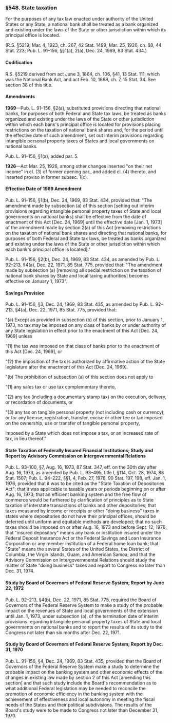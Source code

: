 ### §548. State taxation ###

For the purposes of any tax law enacted under authority of the United States or any State, a national bank shall be treated as a bank organized and existing under the laws of the State or other jurisdiction within which its principal office is located.

(R.S. §5219; Mar. 4, 1923, ch. 267, 42 Stat. 1499; Mar. 25, 1926, ch. 88, 44 Stat. 223; Pub. L. 91–156, §§1(a), 2(a), Dec. 24, 1969, 83 Stat. 434.)

#### Codification ####

R.S. §5219 derived from act June 3, 1864, ch. 106, §41, 13 Stat. 111, which was the National Bank Act, and act Feb. 10, 1868, ch. 7, 15 Stat. 34. See section 38 of this title.

#### Amendments ####

**1969**—Pub. L. 91–156, §2(a), substituted provisions directing that national banks, for purposes of both Federal and State tax laws, be treated as banks organized and existing under the laws of the State or other jurisdiction within which each bank's principal office is located for provisions placing restrictions on the taxation of national bank shares and, for the period until the effective date of such amendment, set out interim provisions regarding intangible personal property taxes of States and local governments on national banks.

Pub. L. 91–156, §1(a), added par. 5.

**1926**—Act Mar. 25, 1926, among other changes inserted "on their net income" in cl. (3) of former opening par., and added cl. (4) thereto, and inserted proviso in former subsec. 1(c).

#### Effective Date of 1969 Amendment ####

Pub. L. 91–156, §1(b), Dec. 24, 1969, 83 Stat. 434, provided that: "The amendment made by subsection (a) of this section [setting out interim provisions regarding intangible personal property taxes of State and local governments on national banks] shall be effective from the date of enactment of this Act [Dec. 24, 1969] until the effective date [Jan. 1, 1973] of the amendment made by section 2(a) of this Act [removing restrictions on the taxation of national bank shares and directing that national banks, for purposes of both Federal and State tax laws, be treated as banks organized and existing under the laws of the State or other jurisdiction within which each bank's principal office is located]."

Pub. L. 91–156, §2(b), Dec. 24, 1969, 83 Stat. 434, as amended by Pub. L. 92–213, §4(a), Dec. 22, 1971, 85 Stat. 775, provided that: "The amendment made by subsection (a) [removing all special restriction on the taxation of national bank shares by State and local taxing authorities] becomes effective on January 1, 1973".

#### Savings Provision ####

Pub. L. 91–156, §3, Dec. 24, 1969, 83 Stat. 435, as amended by Pub. L. 92–213, §4(a), Dec. 22, 1971, 85 Stat. 775, provided that:

"(a) Except as provided in subsection (b) of this section, prior to January 1, 1973, no tax may be imposed on any class of banks by or under authority of any State legislation in effect prior to the enactment of this Act [Dec. 24, 1969] unless

"(1) the tax was imposed on that class of banks prior to the enactment of this Act [Dec. 24, 1969], or

"(2) the imposition of the tax is authorized by affirmative action of the State legislature after the enactment of this Act [Dec. 24, 1969].

"(b) The prohibition of subsection (a) of this section does not apply to

"(1) any sales tax or use tax complementary thereto,

"(2) any tax (including a documentary stamp tax) on the execution, delivery, or recordation of documents, or

"(3) any tax on tangible personal property (not including cash or currency), or for any license, registration, transfer, excise or other fee or tax imposed on the ownership, use or transfer of tangible personal property,

imposed by a State which does not impose a tax, or an increased rate of tax, in lieu thereof."

#### State Taxation of Federally Insured Financial Institutions; Study and Report by Advisory Commission on Intergovernmental Relations ####

Pub. L. 93–100, §7, Aug. 16, 1973, 87 Stat. 347, eff. on the 30th day after Aug. 16, 1973, as amended by Pub. L. 93–495, title I, §114, Oct. 28, 1974, 88 Stat. 1507; Pub. L. 94–222, §§1, 4, Feb. 27, 1976, 90 Stat. 197, 198, eff. Jan. 1, 1976, provided that it was to be cited as the "State Taxation of Depositories Act"; that it was applicable to taxable years or periods beginning on or after Aug. 16, 1973; that an efficient banking system and the free flow of commerce would be furthered by clarification of principles as to State taxation of interstate transactions of banks and other depositories; that taxes measured by income or receipts or other "doing business" taxes in states where depositories do not have their principal offices, should be deferred until uniform and equitable methods are developed; that no such taxes should be imposed on or after Aug. 16, 1973 and before Sept. 12, 1976; that "insured depository" means any bank or institution insured under the Federal Deposit Insurance Act or the Federal Savings and Loan Insurance Corporation or any member institution of a Federal home loan bank; that "State" means the several States of the United States, the District of Columbia, the Virgin Islands, Guam, and American Samoa; and that the Advisory Commission on Intergovernmental Relations should study the matter of State "doing business" taxes and report to Congress no later than Dec. 31, 1974.

#### Study by Board of Governors of Federal Reserve System; Report by June 22, 1972 ####

Pub. L. 92–213, §4(b), Dec. 22, 1971, 85 Stat. 775, required the Board of Governors of the Federal Reserve System to make a study of the probable impact on the revenues of State and local governments of the extension until Jan. 1, 1973, under subsection (a), of the termination date of interim provisions regarding intangible personal property taxes of State and local governments on national banks and to report the results of its study to the Congress not later than six months after Dec. 22, 1971.

#### Study by Board of Governors of Federal Reserve System; Report by Dec. 31, 1970 ####

Pub. L. 91–156, §4, Dec. 24, 1969, 83 Stat. 435, provided that the Board of Governors of the Federal Reserve System make a study to determine the probable impact on the banking system and other economic effects of the changes in existing law made by section 2 of this Act [amending this section] and that such study include the Board's recommendation as to what additional Federal legislation may be needed to reconcile the promotion of economic efficiency in the banking system with the achievement of effectiveness and local autonomy in meeting the fiscal needs of the States and their political subdivisions. The results of the Board's study were to be made to Congress not later than December 31, 1970.